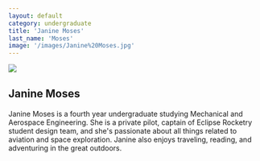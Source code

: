 ```yaml
---
layout: default
category: undergraduate
title: 'Janine Moses'
last_name: 'Moses'
image: '/images/Janine%20Moses.jpg'
---
```


<img src="{{ page.image }}">

<h2 class="team-title">Janine Moses</h2>
<h4 class="team-position"></h4>
<p>Janine Moses is a fourth year undergraduate studying Mechanical and Aerospace Engineering. She is a private pilot, captain of Eclipse Rocketry student design team, and she's passionate about all things related to aviation and space exploration. Janine also enjoys traveling, reading, and adventuring in the great outdoors.</p>
<ul class="team-member-other-info"></ul>
